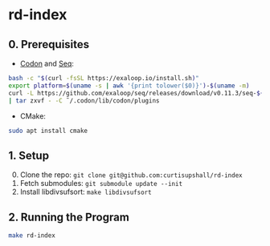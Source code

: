 # rd-index

## 0. Prerequisites
 - [Codon](https://docs.exaloop.io/codon/) and [Seq](https://docs.seq-lang.org/):

```bash
bash -c "$(curl -fsSL https://exaloop.io/install.sh)"
export platform=$(uname -s | awk '{print tolower($0)}')-$(uname -m)
curl -L https://github.com/exaloop/seq/releases/download/v0.11.3/seq-${platform}.tar.gz \
| tar zxvf - -C ˜/.codon/lib/codon/plugins
```

 - CMake:
 
```bash
sudo apt install cmake
```

## 1. Setup
 0. Clone the repo: `git clone git@github.com:curtisupshall/rd-index`
 1. Fetch submodules: `git submodule update --init`
 2. Install libdivsufsort: `make libdivsufsort`

## 2. Running the Program
```bash
make rd-index
```
